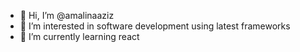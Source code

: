 - 👋 Hi, I’m @amalinaaziz
- 👀 I’m interested in software development using latest frameworks
- 🌱 I’m currently learning react
<!-- - 💞️ I’m looking to collaborate on ...
- 📫 How to reach me ... -->

<!---
amalinaaziz/amalinaaziz is a ✨ special ✨ repository because its `README.md` (this file) appears on your GitHub profile.
You can click the Preview link to take a look at your changes.
--->
